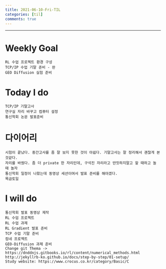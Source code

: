 ```yaml
---
title: 2021-06-10-Fri-TIL
categories: [til]
comments: true
---
```

-------------------------------------------------------------------------------

# Weekly Goal
```
RL 수업 프로젝트 환경 구성
TCP/IP 수업 기말 준비 - 완
GEO Diffusion 실험 준비
```

# Today I do
```토
TCP/IP 기말고사
연구실 자리 바꾸고 컴퓨터 설정
통신학회 논문 발표준비
```

# 다이어리
```
시험이 끝났다. 중간고사를 좀 잘 보지 못한 것이 아쉽다. 기말고사는 잘 정리해서 괜찮게 본 것같다.
자리를 바꿨다. 좀 더 private 한 자리인데, 구석진 자리라고 딴짓하지말고 할 때하고 놀 때 놀자
통신학회 일정이 나왔는데 동영상 세션이여서 발표 준비를 해야겠다.
목금토일
```

# I will do
```
통신학회 발표 동영상 제작
RL 수업 프로젝트
RL 수업 과제
RL Gradient 발표 준비
TCP 수업 기말 준비
컴네 프로젝트
GEO-Diffusion 과제 준비
Change git Thema -> https://dnddnjs.gitbooks.io/rl/content/numerical_methods.html
http://jekyllrb-ko.github.io/docs/step-by-step/01-setup/
Study website: https://www.crocus.co.kr/category/Basic/C
```

